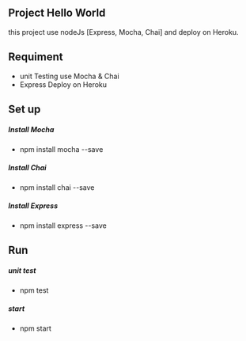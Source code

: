 ## Project Hello World
this project use nodeJs [Express, Mocha, Chai] and deploy on Heroku.

## Requiment
- unit Testing use Mocha & Chai
- Express Deploy on Heroku

## Set up
##### Install Mocha
- npm install mocha --save

##### Install Chai
- npm install chai --save

##### Install Express
- npm install express --save

## Run
##### unit test
- npm test

##### start
- npm start
